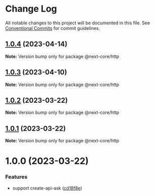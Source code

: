 # Change Log

All notable changes to this project will be documented in this file.
See [Conventional Commits](https://conventionalcommits.org) for commit guidelines.

## [1.0.4](https://github.com/easyops-cn/next-core/compare/@next-core/http@1.0.3...@next-core/http@1.0.4) (2023-04-14)

**Note:** Version bump only for package @next-core/http





## [1.0.3](https://github.com/easyops-cn/next-core/compare/@next-core/http@1.0.2...@next-core/http@1.0.3) (2023-04-10)

**Note:** Version bump only for package @next-core/http





## [1.0.2](https://github.com/easyops-cn/next-core/compare/@next-core/http@1.0.1...@next-core/http@1.0.2) (2023-03-22)

**Note:** Version bump only for package @next-core/http

## [1.0.1](https://github.com/easyops-cn/next-core/compare/@next-core/http@1.0.0...@next-core/http@1.0.1) (2023-03-22)

**Note:** Version bump only for package @next-core/http

# 1.0.0 (2023-03-22)

### Features

- support create-api-ask ([cd18f8e](https://github.com/easyops-cn/next-core/commit/cd18f8e9d3df2676105438d7f772b713b615cf2a))
